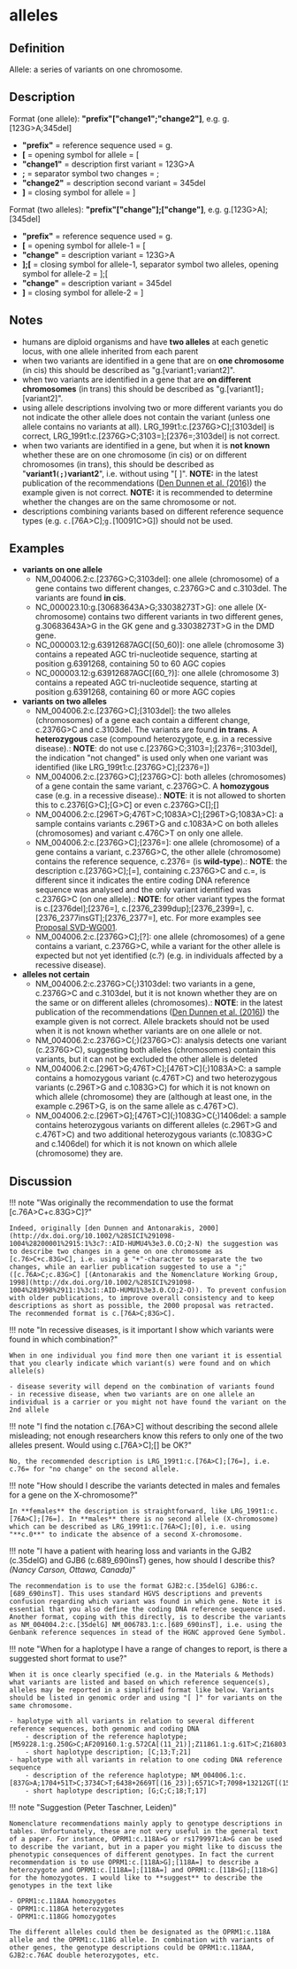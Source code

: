
# alleles

## Definition

Allele: a series of variants on one chromosome.

## Description

Format (one allele):   **"prefix"["change1";"change2"]**,  e.g. g.[123G>A;345del]

* **"prefix"**  =  reference sequence used  =  g.
* **[**  =  opening symbol for allele  =  [
* **"change1"**  =  description first variant  =  123G>A
* **;**  =  separator symbol two changes  =  ;
* **"change2"**  =  description second variant  =  345del
* **]**  =  closing symbol for allele  =  ]
 
Format (two alleles):   **"prefix"["change"];["change"]**,  e.g. g.[123G>A];[345del]

* **"prefix"**  =  reference sequence used  =  g.
* **[**  =  opening symbol for allele-1  =  [
* **"change"**  =  description variant  =  123G>A
* **];[**  =  closing symbol for allele-1, separator symbol two alleles, opening symbol for allele-2  =  ];[
* **"change"**  =  description variant  =  345del
* **]**  =  closing symbol for allele-2  =  ]
 

## Notes

* humans are diploid organisms and have **two alleles** at each genetic locus, with one allele inherited from each parent
* when two variants are identified in a gene that are on **one chromosome** (in cis) this should be described as "g.[variant1<code class="spot1">;</code>variant2]".
* when two variants are identified in a gene that are **on different chromosomes** (in trans) this should be described as "g.[variant1]<code class="spot1">;</code>[variant2]".
* using allele descriptions involving two or more different variants you do not indicate the other allele does not contain the variant (unless one allele contains no variants at all). LRG\_199t1:c.[2376G>C];[3103del] is correct, LRG\_199t1:c.[2376G>C;3103=];[2376=;3103del] is not correct.
* when two variants are identified in a gene, but when it is **not known** whether these are on one chromosome (in cis) or on different chromosomes (in trans), this should be described as "**variant1<code class="spot1">(;)</code>variant2**", i.e. without using "[ ]".
**NOTE:** in the latest publication of the recommendations ([Den Dunnen et al. (2016)](http://onlinelibrary.wiley.com/doi/10.1002/humu.22981/pdf)) the example given is not correct.
**NOTE:** it is recommended to determine whether the changes are on the same chromosome or not.
* descriptions combining variants based on different reference sequence types (e.g. <code class="spot1">c.</code>[76A>C];<code class="spot1">g.</code>[10091C>G]) should not be used.

## Examples

* **variants on one allele**
    * NM\_004006.2:c.[2376G>C;3103del]: one allele (chromosome) of a gene contains two different changes, c.2376G>C and c.3103del. The variants are found **in cis**.
    * NC\_000023.10:g.[30683643A>G;33038273T>G]: one allele (X-chromosome) contains two different variants in two different genes, g.30683643A>G in the GK gene and g.33038273T>G in the DMD gene.
    * NC\_000003.12:g.63912687AGC[(50\_60)]: one allele (chromosome 3) contains a repeated AGC tri-nucleotide sequence, starting at position g.6391268, containing 50 to 60 AGC copies
    * NC\_000003.12:g.63912687AGC[(60_?)]: one allele (chromosome 3) contains a repeated AGC tri-nucleotide sequence, starting at position g.6391268, containing 60 or more AGC copies
* **variants on two alleles**
    * NM\_004006.2:c.[2376G>C];[3103del]: the two alleles (chromosomes) of a gene each contain a different change, c.2376G>C and c.3103del. The variants are found **in trans**. A **heterozygous** case (compound heterozygote, e.g. in a recessive disease).: **NOTE**: do not use c.[2376G>C;3103=];[2376=;3103del], the indication "not changed" is used only when one variant was identified (like LRG\_199t1:c.[2376G>C];[2376=])
    * NM\_004006.2:c.[2376G>C];[2376G>C]: both alleles (chromosomes) of a gene contain the same variant, c.2376G>C. A **homozygous** case (e.g. in a recessive disease).: **NOTE**: it is not allowed to shorten this to c.2376[G>C];[G>C] or even c.2376G>C[];[]
    * NM\_004006.2:c.[296T>G;476T>C;1083A>C];[296T>G;1083A>C]: a sample contains variants c.296T>G and c.1083A>C on both alleles (chromosomes) and variant c.476C>T on only one allele.
    * NM\_004006.2:c.[2376G>C];[2376=]: one allele (chromosome) of a gene contains a variant, c.2376G>C, the other allele (chromosome) contains the reference sequence, c.2376= (is **wild-type**).: **NOTE**: the description c.[2376G>C];[=], containing c.2376G>C and c.=, is different since it indicates the entire coding DNA reference sequence was analysed and the only variant identified was c.2376G>C (on one allele).: **NOTE**: for other variant types the format is c.[2376del];[2376=], c.[2376\_2399dup];[2376\_2399=], c.[2376\_2377insGT];[2376\_2377=], etc. For more examples see [Proposal SVD-WG001](http://varnomen.hgvs.org/consultation/SVD-WG001/).
    * NM\_004006.2:c.[2376G>C];[?]: one allele (chromosomes) of a gene contains a variant, c.2376G>C, while a variant for the other allele is expected but not yet identified (c.?) (e.g. in individuals affected by a recessive disease).
* **alleles not certain**
    * NM\_004006.2:c.2376G>C(;)3103del: two variants in a gene, c.2376G>C and c.3103del, but it is not known whether they are on the same or on different alleles (chromosomes).: **NOTE**: in the latest publication of the recommendations ([Den Dunnen et al. (2016)](http://onlinelibrary.wiley.com/doi/10.1002/humu.22981/pdf)) the example given is not correct. Allele brackets should not be used when it is not known whether variants are on one allele or not.
    * NM\_004006.2:c.2376G>C(;)(2376G>C): analysis detects one variant (c.2376G>C), suggesting both alleles (chromosomes) contain this variants, but it can not be excluded the other allele is deleted
    * NM\_004006.2:c.[296T>G;476T>C];[476T>C]\(;)1083A>C: a sample contains a homozygous variant (c.476T>C) and two heterozygous variants (c.296T>G and c.1083G>C) for which it is not known on which allele (chromosome) they are (although at least one, in the example c.296T>G, is on the same allele as c.476T>C).
    * NM\_004006.2:c.[296T>G];[476T>C]\(;)1083G>C(;)1406del: a sample contains heterozygous variants on different alleles (c.296T>G and c.476T>C) and two additional heterozygous variants (c.1083G>C and c.1406del) for which it is not known on which allele (chromosome) they are.

## Discussion

!!! note "Was originally the recommendation to use the format [c.76A>C+c.83G>C]?"

    Indeed, originally [den Dunnen and Antonarakis, 2000](http://dx.doi.org/10.1002/%28SICI%291098-1004%28200001%2915:1%3c7::AID-HUMU4%3e3.0.CO;2-N) the suggestion was to describe two changes in a gene on one chromosome as [c.76>C+c.83G>C], i.e. using a "+"-character to separate the two changes, while an earlier publication suggested to use a ";" ([c.76A>C;c.83G>C] [(Antonarakis and the Nomenclature Working Group, 1998](http://dx.doi.org/10.1002/%28SICI%291098-1004%281998%2911:1%3c1::AID-HUMU1%3e3.0.CO;2-O)). To prevent confusion with older publications, to improve overall consistency and to keep descriptions as short as possible, the 2000 proposal was retracted. The recommended format is c.[76A>C;83G>C].

!!! note "In recessive diseases, is it important I show which variants were found in which combination?"

    When in one individual you find more then one variant it is essential that you clearly indicate which variant(s) were found and on which allele(s)
    
    - disease severity will depend on the combination of variants found
    - in recessive disease, when two variants are on one allele an individual is a carrier or you might not have found the variant on the 2nd allele

!!! note "I find the notation c.[76A>C] without describing the second allele misleading; not enough researchers know this refers to only one of the two alleles present. Would using c.[76A>C];[] be OK?"

    No, the recommended description is LRG_199t1:c.[76A>C];[76=], i.e. c.76= for "no change" on the second allele. 

!!! note "How should I describe the variants detected in males and females for a gene on the X-chromosome?"

    In **females** the description is straightforward, like LRG_199t1:c.[76A>C];[76=]. In **males** there is no second allele (X-chromosome) which can be described as LRG_199t1:c.[76A>C];[0], i.e. using "**c.0**" to indicate the absence of a second X-chromosome.

!!! note "I have a patient with hearing loss and variants in the GJB2 (c.35delG) and GJB6 (c.689_690insT) genes, how should I describe this? *(Nancy Carson, Ottawa, Canada)*"

    The recommendation is to use the format GJB2:c.[35delG] GJB6:c.[689_690insT]. This uses standard HGVS descriptions and prevents confusion regarding which variant was found in which gene. Note it is essential that you also define the coding DNA reference sequence used. Another format, coping with this directly, is to describe the variants as NM_004004.2:c.[35delG] NM_006783.1:c.[689_690insT], i.e. using the Genbank reference sequences in stead of the HGNC approved Gene Symbol.

!!! note "When for a haplotype I have a range of changes to report, is there a suggested short format to use?"

    When it is once clearly specified (e.g. in the Materials & Methods) what variants are listed and based on which reference sequence(s), alleles may be reported in a simplified format like below. Variants should be listed in genomic order and using "[ ]" for variants on the same chromosome.
    
    - haplotype with all variants in relation to several different reference sequences, both genomic and coding DNA
        - description of the reference haplotype; [M59228.1:g.250G>C;AF209160.1:g.572CA[(11_21)];Z11861.1:g.61T>C;Z16803.1:g.114A[(18_22)]]
        - short haplotype description; [C;13;T;21]
    - haplotype with all variants in relation to one coding DNA reference sequence
        - description of the reference haplotype; NM_004006.1:c.[837G>A;1704+51T>C;3734C>T;6438+2669T[(16_23)];6571C>T;7098+13212GT[(15_19)]]
        - short haplotype description; [G;C;C;18;T;17]

!!! note "Suggestion (Peter Taschner, Leiden)"

    Nomenclature recommendations mainly apply to genotype descriptions in tables. Unfortunately, these are not very useful in the general text of a paper. For instance, OPRM1:c.118A>G or rs1799971:A>G can be used to describe the variant, but in a paper you might like to discuss the phenotypic consequences of different genotypes. In fact the current recommendation is to use OPRM1:c.[118A>G];[118A=] to describe a heterozygote and OPRM1:c.[118A=];[118A=] and OPRM1:c.[118>G];[118>G] for the homozygotes. I would like to **suggest** to describe the genotypes in the text like
    
    - OPRM1:c.118AA homozygotes
    - OPRM1:c.118GA heterozygotes
    - OPRM1:c.118GG homozygotes
    
    The different alleles could then be designated as the OPRM1:c.118A allele and the OPRM1:c.118G allele. In combination with variants of other genes, the genotype descriptions could be OPRM1:c.118AA, GJB2:c.76AC double heterozygotes, etc.
